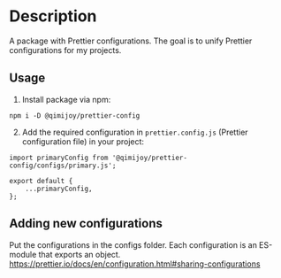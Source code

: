 # Description
A package with Prettier configurations. The goal is to unify Prettier configurations for my projects.

## Usage
1. Install package via npm:

```
npm i -D @qimijoy/prettier-config
```

2. Add the required configuration in `prettier.config.js` (Prettier configuration file) in your project:

```
import primaryConfig from '@qimijoy/prettier-config/configs/primary.js';

export default {
	...primaryConfig,
};
```

## Adding new configurations
Put the configurations in the configs folder. Each configuration is an ES-module that exports an object.
https://prettier.io/docs/en/configuration.html#sharing-configurations
